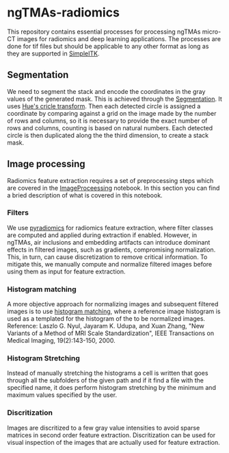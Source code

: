 # ngTMAs-radiomics
This repository contains essential processes for processing ngTMAs micro-CT images for radiomics and deep learning applications. The processes are done for tif files but should be applicable to any other format as long as they are supported in [SimpleITK](https://pypi.org/project/SimpleITK/).

## Segmentation

We need to segment the stack and encode the coordinates in the gray values of the generated mask. This is achieved through the [Segmentation](https://github.com/kiataj/ngTMAs-radiomics/blob/main/Segmentation.ipynb). It uses [Hue's cricle transform](https://docs.opencv.org/3.4/d4/d70/tutorial_hough_circle.html). Then each detected circle is assigned a coordinate by comparing against a grid on the image made by the number of rows and columns, so it is necessary to provide the exact number of rows and columns, counting is based on natural numbers. Each detected circle is then duplicated along the the third dimension, to create a stack mask.

## Image processing

Radiomics feature extraction requires a set of preprocessing steps which are covered in the [ImageProceessing](https://github.com/kiataj/ngTMAs-radiomics/blob/main/ImageProcessing.ipynb) notebook. In this section you can find a bried description of what is covered in this notebook.

### Filters

We use [pyradiomics](https://pyradiomics.readthedocs.io/en/2.0.1/index.html) for radiomics feature extraction, where filter classes are computed and applied during extraction if enabled. However, in ngTMAs, air inclusions and embedding artifacts can introduce dominant effects in filtered images, such as gradients, compromising normalization. This, in turn, can cause discretization to remove critical information. To mitigate this, we manually compute and normalize filtered images before using them as input for feature extraction.


### Histogram matching

A more objective approach for normalizing images and subsequent filtered images is to use [histogram matching](https://simpleitk.org/doxygen/latest/html/classitk_1_1simple_1_1HistogramMatchingImageFilter.html), where a reference image histogram is used as a templated for the histogram of the to be normalized images. <br>
Reference: Laszlo G. Nyul, Jayaram K. Udupa, and Xuan Zhang, "New Variants of a Method of MRI Scale Standardization", IEEE Transactions on Medical Imaging, 19(2):143-150, 2000.

### Histogram Stretching

Instead of manually stretching the histograms a cell is written that goes through all the subfolders of the given path and if it find a file with the specified name, it does perform histogram stretching by the minimum and maximum values specified by the user. 

### Discritization

Images are discritized to a few gray value intensities to avoid sparse matrices in second order feature extraction. Discritization can be used for visual inspection of the images that are actually used for feature extraction.
